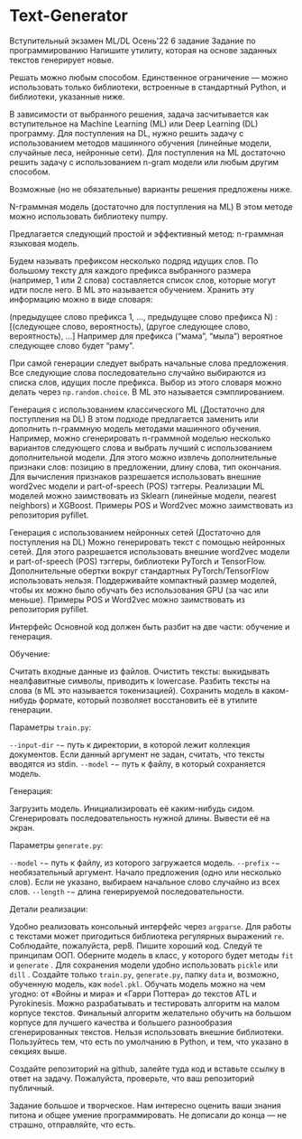 # Text-Generator
Вступительный экзамен ML/DL Осень'22
6 задание
Задание по программированию
Напишите утилиту, которая на основе заданных текстов генерирует новые. 

Решать можно любым способом. Единственное ограничение ﻿﻿––﻿﻿ можно использовать только библиотеки, встроенные в стандартный Python, и библиотеки, указанные ниже. 

В зависимости от выбранного решения, задача засчитывается как вступительное на Machine Learning (ML) или Deep Learning (DL) программу. Для поступления на DL, нужно решить задачу с использованием методов машинного обучения (линейные модели, случайные леса, нейронные сети). Для поступления на ML достаточно решить задачу с использованием n-gram модели или любым другим способом. 

Возможные (но не обязательные) варианты решения предложены ниже. 

N-граммная модель (достаточно для поступления на ML)
В этом методе можно использовать библиотеку numpy.

Предлагается следующий простой и эффективный метод: n-граммная языковая модель.

Будем называть префиксом несколько подряд идущих слов. По большому тексту для каждого префикса выбранного размера (например, 1 или 2 слова) составляется список слов, которые могут идти после него. В ML это называется обучением. Хранить эту информацию можно в виде словаря: 

(предыдущее слово префикса 1, ..., предыдущее слово префикса N) : 
[(следующее слово, вероятность), (другое следующее слово, вероятность), ...] 
Например для префикса (“мама”, “мыла”) вероятное следующее слово будет “раму”.

При самой генерации следует выбрать начальные слова предложения. Все следующие слова последовательно случайно выбираются из списка слов, идущих после префикса. Выбор из этого словаря можно делать через `np.random.choice`. В ML это называется сэмплированием.

Генерация с использованием классического ML (Достаточно для поступления на DL)
В этом подходе предлагается заменить или дополнить n-граммную модель методами машинного обучения. Например, можно сгенерировать n-граммной моделью несколько вариантов следующего слова и выбрать лучший с использованием дополнительной модели. Для этого можно извлечь дополнительные признаки слов: позицию в предложении, длину слова, тип окончания. Для вычисления признаков разрешается использовать внешние word2vec модели и part-of-speech (POS) тэггеры. Реализации ML моделей можно заимствовать из Sklearn (линейные модели, nearest neighbors) и XGBoost. Примеры POS и Word2vec можно заимствовать из репозитория pyfillet.

Генерация с использованием нейронных сетей (Достаточно для поступления на DL)
Можно генерировать текст с помощью нейронных сетей. Для этого разрешается использовать внешние word2vec модели и part-of-speech (POS) тэггеры, библиотеки PyTorch и TensorFlow. Дополнительные обертки вокруг стандартных PyTorch/TensorFlow использовать нельзя. Поддерживайте компактный размер моделей, чтобы их можно было обучать без использования GPU (за час или меньше). Примеры POS и Word2vec можно заимствовать из репозитория pyfillet.

Интерфейс
Основной код должен быть разбит на две части: обучение и генерация.

Обучение:

Считать входные данные из файлов.
Очистить тексты: выкидывать неалфавитные символы, приводить к lowercase.
Разбить тексты на слова (в ML это называется токенизацией).
Сохранить модель в каком-нибудь формате, который позволяет восстановить её в утилите генерации.

Параметры `train.py`:

`--input-dir` ﻿﻿-−﻿﻿ путь к директории, в которой лежит коллекция документов. Если данный аргумент не задан, считать, что тексты вводятся из stdin.
`--model` ﻿﻿-−﻿﻿ путь к файлу, в который сохраняется модель.

Генерация:

Загрузить модель.
Инициализировать её каким-нибудь сидом.
Сгенерировать последовательность нужной длины.
Вывести её на экран.

Параметры `generate.py`:

`--model` ﻿﻿-−﻿﻿ путь к файлу, из которого загружается модель.
`--prefix` ﻿﻿-−﻿﻿ необязательный аргумент. Начало предложения (одно или несколько слов). Если не указано, выбираем начальное слово случайно из всех слов.
`--length` ﻿﻿-−﻿﻿ длина генерируемой последовательности.

Детали реализации:

Удобно реализовать консольный интерфейс через `argparse`.
Для работы с текстами может пригодиться библиотека регулярных выражений `re`.
Соблюдайте, пожалуйста, pep8. Пишите хороший код. Следуй те принципам ООП. Оберните модель в класс, у которого будет методы `fit` и `generate` .
Для сохранения модели удобно использовать `pickle` или `dill` .
Создайте только `train.py`, `generate.py`, папку `data` и, возможно, обученную модель, как `model.pkl`.
Обучать модель можно на чем угодно: от «Войны и мира» и «Гарри Поттера» до текстов ATL и Pyrokinesis.
Можно разрабатывать и тестировать алгоритм на малом корпусе текстов. Финальный алгоритм желательно обучить на большом корпусе для лучшего качества и большего разнообразия сгенерированных текстов.
Нельзя использовать внешние библиотеки. Пользуйтесь тем, что есть по умолчанию в Python, и тем, что указано в секциях выше.

Создайте репозиторий на github, залейте туда код и вставьте ссылку в ответ на задачу. Пожалуйста, проверьте, что ваш репозиторий публичный. 

Задание большое и творческое. Нам интересно оценить ваши знания питона и общее умение программировать. Не дописали до конца — не страшно, отправляйте, что есть. 
